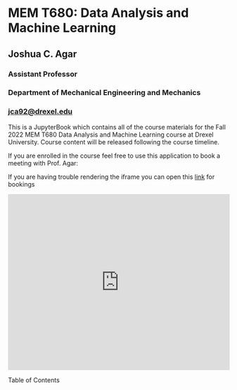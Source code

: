 # MEM T680: Data Analysis and Machine Learning
## Joshua C. Agar
### Assistant Professor
### Department of Mechanical Engineering and Mechanics
### [jca92@drexel.edu](mailto:jca92@drexel.edu)

This is a JupyterBook which contains all of the course materials for the Fall 2022 MEM T680 Data Analysis and Machine Learning course at Drexel University. Course content will be released following the course timeline.

If you are enrolled in the course feel free to use this application to book a meeting with Prof. Agar:

If you are having trouble rendering the iframe you can open this [link](https://outlook.office365.com/owa/calendar/MEMT680ProjectMeetings@drexel0.onmicrosoft.com/bookings/) for bookings

<iframe src='https://outlook.office365.com/owa/calendar/MEMT680ProjectMeetings@drexel0.onmicrosoft.com/bookings/' width='100%' height="400px" scrolling='yes' style='border:0'></iframe>

Table of Contents

```{tableofcontents}
```

